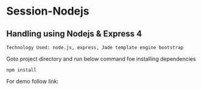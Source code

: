 Session-Nodejs
========

Handling using Nodejs & Express 4
-------------------------------

``` Technology Used: node.js, express, Jade template engine bootstrap ```

Goto project directory and run below command  foe installing dependencies

``` npm install ```

For demo follow link: 
